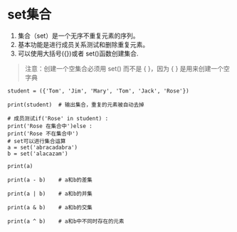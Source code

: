 set集合
===
1. 集合（set）是一个无序不重复元素的序列。
2. 基本功能是进行成员关系测试和删除重复元素。
3. 可以使用大括号({})或者 set()函数创建集合.
> 注意：创建一个空集合必须用 set() 而不是 { }，因为 { } 是用来创建一个空字典

```
student = ({'Tom', 'Jim', 'Mary', 'Tom', 'Jack', 'Rose'})

print(student)  # 输出集合，重复的元素被自动去掉

# 成员测试if('Rose' in student) :
print('Rose 在集合中')else :
print('Rose 不在集合中')
# set可以进行集合运算
a = set('abracadabra')
b = set('alacazam')

print(a)

print(a - b)    # a和b的差集

print(a | b)    # a和b的并集

print(a & b)    # a和b的交集

print(a ^ b)    # a和b中不同时存在的元素
```
